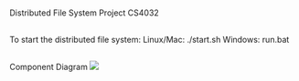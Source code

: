 #
Distributed File System Project CS4032

##
To start the distributed file system:
Linux/Mac: ./start.sh
Windows: run.bat

##
Component Diagram
![](https://raw.githubusercontent.com/Conorbro/D.S.-Labs/master/DistributedFileSystem/Distributed%20File%20System.png)
